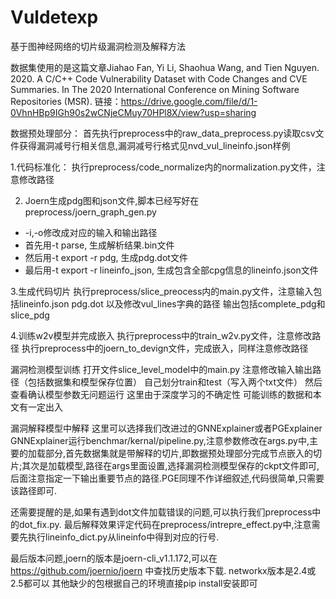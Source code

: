 # Vuldetexp
基于图神经网络的切片级漏洞检测及解释方法

数据集使用的是这篇文章Jiahao Fan, Yi Li, Shaohua Wang, and Tien Nguyen. 2020. A C/C++ Code Vulnerability Dataset with Code Changes and CVE Summaries. In The 2020 International Conference on Mining Software Repositories (MSR). 链接：https://drive.google.com/file/d/1-0VhnHBp9IGh90s2wCNjeCMuy70HPl8X/view?usp=sharing

数据预处理部分：
首先执行preprocess中的raw_data_preprocess.py读取csv文件获得漏洞减号行相关信息,漏洞减号行格式见nvd_vul_lineinfo.json样例

1.代码标准化：
执行preprocess/code_normalize内的normalization.py文件，注意修改路径

2. Joern生成pdg图和json文件,脚本已经写好在preprocess/joern_graph_gen.py

- -i,-o修改成对应的输入和输出路径
- 首先用-t parse, 生成解析结果.bin文件
- 然后用-t export -r pdg, 生成pdg.dot文件
- 最后用-t export -r lineinfo_json, 生成包含全部cpg信息的lineinfo.json文件

3.生成代码切片
执行preprocess/slice_preocess内的main.py文件，注意输入包括lineinfo.json pdg.dot 以及修改vul_lines字典的路径
输出包括complete_pdg和slice_pdg

4.训练w2v模型并完成嵌入
执行preprocess中的train_w2v.py文件，注意修改路径
执行preprocess中的joern_to_devign文件，完成嵌入，同样注意修改路径

漏洞检测模型训练
打开文件slice_level_model中的main.py 注意修改输入输出路径（包括数据集和模型保存位置） 自己划分train和test（写入两个txt文件） 然后查看确认模型参数无问题运行
这里由于深度学习的不确定性 可能训练的数据和本文有一定出入

漏洞解释模型中解释
这里可以选择我们改进过的GNNExplainer或者PGExplainer GNNExplainer运行benchmar/kernal/pipeline.py,注意参数修改在args.py中,主要的加载部分,首先数据集就是带解释的切片,即数据预处理部分完成节点嵌入的切片;其次是加载模型,路径在args里面设置,选择漏洞检测模型保存的ckpt文件即可,后面注意指定一下输出重要节点的路径.PGE同理不作详细叙述,代码很简单,只需要该路径即可.

还需要提醒的是,如果有遇到dot文件加载错误的问题,可以执行我们preprocess中的dot_fix.py. 最后解释效果评定代码在preprocess/intrepre_effect.py中,注意需要先执行lineinfo_dict.py从lineinfo中得到对应的行号.

最后版本问题,joern的版本是joern-cli_v1.1.172,可以在 https://github.com/joernio/joern 中查找历史版本下载. networkx版本是2.4或2.5都可以 其他缺少的包根据自己的环境直接pip install安装即可
